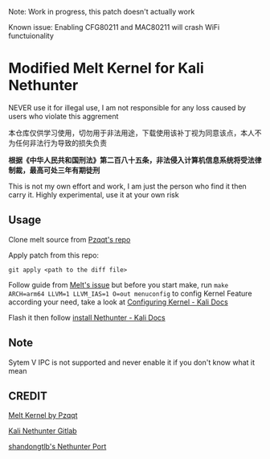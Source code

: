 Note: Work in progress, this patch doesn't actually work

Known issue: Enabling CFG80211 and MAC80211 will crash WiFi functuionality

# Modified Melt Kernel for Kali Nethunter

NEVER use it for illegal use, I am not responsible for any loss caused by users who violate this aggrement

本仓库仅供学习使用，切勿用于非法用途，下载使用该补丁视为同意该点，本人不为任何非法行为导致的损失负责

**根据《中华人民共和国刑法》第二百八十五条，非法侵入计算机信息系统将受法律制裁，最高可处三年有期徒刑**

This is not my own effort and work, I am just the person who find it then carry it. Highly experimental, use it at your own risk

## Usage

Clone melt source from [Pzqqt's repo](https://github.com/Pzqqt/android_kernel_xiaomi_marble/releases/tag/Melt-marble-v3.6)

Apply patch from this repo:

```Linux Shell
git apply <path to the diff file>
```

Follow guide from [Melt's issue](https://github.com/Pzqqt/android_kernel_xiaomi_marble/issues/1) but before you start make, run ```make ARCH=arm64 LLVM=1 LLVM_IAS=1 O=out menuconfig``` to config Kernel Feature according your need, take a look at [Configuring Kernel - Kali Docs](https://www.kali.org/docs/nethunter/nethunter-kernel-2-config-1/)

Flash it then follow [install Nethunter - Kali Docs](https://www.kali.org/docs/nethunter/installing-nethunter/)

## Note

Sytem V IPC is not supported and never enable it if you don't know what it mean

## CREDIT

[Melt Kernel by Pzqqt](https://github.com/Pzqqt/android_kernel_xiaomi_marble)

[Kali Nethunter Gitlab](https://gitlab.com/kalilinux/nethunter)

[shandongtlb's Nethunter Port](https://github.com/shandongtlb/MI9-Nethunter-Project)
